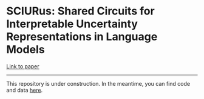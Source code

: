 # SCIURus: Shared Circuits for Interpretable Uncertainty Representations in Language Models

[Link to paper](https://tinyurl.com/sciurus-drive)

---

This repository is under construction. In the meantime, you can find code and data [here](https://anonymous.4open.science/r/sciurus_anonymized-E434).
